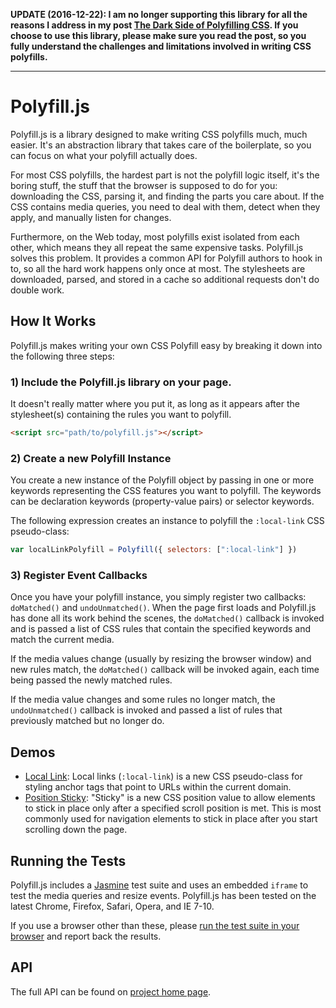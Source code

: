 **UPDATE (2016-12-22): I am no longer supporting this library for all the reasons I address in my post [The Dark Side of Polyfilling CSS](https://philipwalton.com/articles/the-dark-side-of-polyfilling-css/). If you choose to use this library, please make sure you read the post, so you fully understand the challenges and limitations involved in writing CSS polyfills.**

* * *

# Polyfill.js

Polyfill.js is a library designed to make writing CSS polyfills much, much easier. It's an abstraction library that takes care of the boilerplate, so you can focus on what your polyfill actually does.

For most CSS polyfills, the hardest part is not the polyfill logic itself, it's the boring stuff, the stuff that the browser is supposed to do for you: downloading the CSS, parsing it, and finding the parts you care about. If the CSS contains media queries, you need to deal with them, detect when they apply, and manually listen for changes.

Furthermore, on the Web today, most polyfills exist isolated from each other, which means they all repeat the same expensive tasks. Polyfill.js solves this problem. It provides a common API for Polyfill authors to hook in to, so all the hard work happens only once at most. The stylesheets are downloaded, parsed, and stored in a cache so additional requests don't do double work.

## How It Works

Polyfill.js makes writing your own CSS Polyfill easy by breaking it down into the following three steps:

### 1) Include the Polyfill.js library on your page.

It doesn't really matter where you put it, as long as it appears after the stylesheet(s) containing the rules you want to polyfill.

```html
<script src="path/to/polyfill.js"></script>
```

### 2) Create a new Polyfill Instance

You create a new instance of the Polyfill object by passing in one or more keywords representing the CSS features you want to polyfill. The keywords can be declaration keywords (property-value pairs) or selector keywords.

The following expression creates an instance to polyfill the `:local-link` CSS pseudo-class:

```js
var localLinkPolyfill = Polyfill({ selectors: [":local-link"] })
```

### 3) Register Event Callbacks

Once you have your polyfill instance, you simply register two callbacks: `doMatched()` and `undoUnmatched()`. When the page first loads and Polyfill.js has done all its work behind the scenes, the `doMatched()` callback is invoked and is passed a list of CSS rules that contain the specified keywords and match the current media.

If the media values change (usually by resizing the browser window) and new rules match, the `doMatched()` callback will be invoked again, each time being passed the newly matched rules.

If the media value changes and some rules no longer match, the `undoUnmatched()` callback is invoked and passed a list of rules that previously matched but no longer do.

## Demos

* [Local Link](http://philipwalton.github.io/polyfill/demos/local-link): Local links (`:local-link`) is a new CSS pseudo-class for styling anchor tags that point to URLs within the current domain.
* [Position Sticky](http://philipwalton.github.io/polyfill/demos/position-sticky): "Sticky" is a new CSS position value to allow elements to stick in place only after a specified scroll position is met. This is most commonly used for navigation elements to stick in place after you start scrolling down the page.

## Running the Tests

Polyfill.js includes a [Jasmine](https://jasmine.github.io/) test suite and uses an embedded `iframe` to test the media queries and resize events. Polyfill.js has been tested on the latest Chrome, Firefox, Safari, Opera, and IE 7-10.

If you use a browser other than these, please [run the test suite in your browser](http://philipwalton.github.io/polyfill/spec/) and report back the results.

## API

The full API can be found on [project home page](http://philipwalton.github.io/polyfill/#api).
